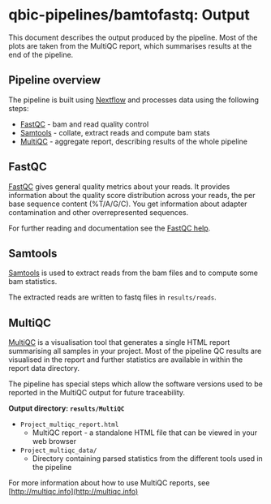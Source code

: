 # qbic-pipelines/bamtofastq: Output

This document describes the output produced by the pipeline. Most of the plots are taken from the MultiQC report, which summarises results at the end of the pipeline.

<!-- TODO nf-core: Write this documentation describing your workflow's output -->

## Pipeline overview
The pipeline is built using [Nextflow](https://www.nextflow.io/)
and processes data using the following steps:

* [FastQC](#fastqc) - bam and read quality control
* [Samtools](#samtools) - collate, extract reads and compute bam stats
* [MultiQC](#multiqc) - aggregate report, describing results of the whole pipeline

## FastQC
  [FastQC](http://www.bioinformatics.babraham.ac.uk/projects/fastqc/) gives general quality metrics about your reads. It provides information about the quality score distribution across your reads, the per base sequence content (%T/A/G/C). You get information about adapter contamination and other overrepresented sequences.

  For further reading and documentation see the [FastQC help](http://www.bioinformatics.babraham.ac.uk/projects/fastqc/Help/).
  
## Samtools
[Samtools](https://www.htslib.org) is used to extract reads from the bam files and to compute some bam statistics.

The extracted reads are written to fastq files in `results/reads`.

## MultiQC
[MultiQC](http://multiqc.info) is a visualisation tool that generates a single HTML report summarising all samples in your project. Most of the pipeline QC results are visualised in the report and further statistics are available in within the report data directory.

The pipeline has special steps which allow the software versions used to be reported in the MultiQC output for future traceability.

**Output directory: `results/MultiQC`**

* `Project_multiqc_report.html`
  * MultiQC report - a standalone HTML file that can be viewed in your web browser
* `Project_multiqc_data/`
  * Directory containing parsed statistics from the different tools used in the pipeline

For more information about how to use MultiQC reports, see [http://multiqc.info](http://multiqc.info)

